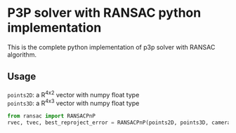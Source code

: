 # P3P solver with RANSAC python implementation
This is the complete python implementation of p3p solver with RANSAC algorithm.
## Usage
`points2D`: a R<sup>4x2</sup> vector with numpy float type </br>
`points3D`: a R<sup>4x3</sup> vector with numpy float type
```python
from ransac import RANSACPnP
rvec, tvec, best_reproject_error = RANSACPnP(points2D, points3D, cameraMatrix, distCoeffs, times = args.iteration)
```